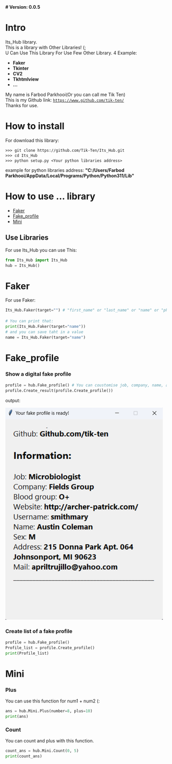 <b>
# Version: 0.0.5 
</b>

<h1>Intro </h1>
<p>
Its_Hub library. <br />
This is a library with Other Libraries! (; <br />
U Can Use This Library For Use Few Other Library. 4 Example:
<b>
<ul>
    <li>Faker</li>
    <li>Tkinter</li>
    <li>CV2</li>
    <li>Tkhtmlview</li>
    <li>...</li>
</ul>
</b>

My name is Farbod Parkhooi(Or you can call me Tik Ten) <br />
This is my Github link: <a href="https://www.github.com/tik-ten/">`https://www.github.com/tik-ten/`</a> <br />
Thanks for use.<br />
</p>

# How to install
For download this library:
```git
>>> git clone https://github.com/Tik-Ten/Its_Hub.git
>>> cd Its_Hub
>>> python setup.py <Your python libraries address>
```
example for python libraries address: <b>"C:/Users/Farbod Parkhooi/AppData/Local/Programs/Python/Python311/Lib" </b>

# How to use ... library
<ul>
    <li><a href="#Faker">Faker</a></li>
    <li><a href="#Fake_profile">Fake_profile</a></li>
    <li><a href="#Mini">Mini</a></li>
</ul>

<h2>Use Libraries </h2>
    For use Its_Hub you can use This:

```python
from Its_Hub import Its_Hub
hub = Its_Hub()
````

# Faker
For use Faker:
```python
Its_Hub.Faker(target="") # "first_name" or "last_name" or "name" or "phone_number" or "address" or "profile" or "job" or "company" or "website" or "blood_group"

# You can print that:
print(Its_Hub.Faker(target="name"))
# and you can save taht in a value
name = Its_Hub.Faker(target="name") 
```

# Fake_profile 
### Show a digital fake profile
```python
profile = hub.Fake_profile() # You can coustomise job, company, name, and ...
profile.Create_result(profile.Create_profile()) 
```
output:

<img src="Files\out1.png">

### Create list of a fake profile
```python
profile = hub.Fake_profile()
Profile_list = profile.Create_profile()
print(Profile_list)
```
# Mini
### Plus
You can use this function for num1 + num2 (:
```python
ans = hub.Mini.Plus(number=8, plus=10)
print(ans)
```
### Count
You can count and plus with this function.
```python
count_ans = hub.Mini.Count(0, 5)
print(count_ans)
```
